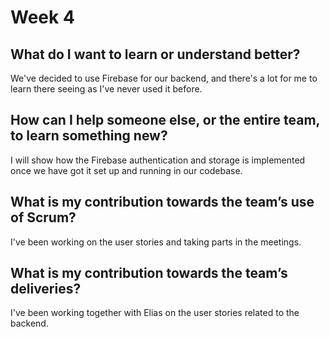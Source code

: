 # Week 4

## What do I want to learn or understand better?

We've decided to use Firebase for our backend, and there's a lot for me to learn there seeing as I've never used it before.

## How can I help someone else, or the entire team, to learn something new?

I will show how the Firebase authentication and storage is implemented once we have got it set up and running in our codebase.

## What is my contribution towards the team’s use of Scrum?

I've been working on the user stories and taking parts in the meetings.

## What is my contribution towards the team’s deliveries?

I've been working together with Elias on the user stories related to the backend.
